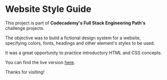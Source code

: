 # Website Style Guide

This project is part of **Codecademy's Full Stack Engineering Path's** challenge projects.

The objective was to build a fictional design system for a website, specifying colors, fonts, headings and other element's styles to be used.

It was a great opportunity to practice introductory HTML and CSS concepts.

You can find the live version [here](https://pedro-freddi.github.io/website-style-guide/).

Thanks for visiting!

